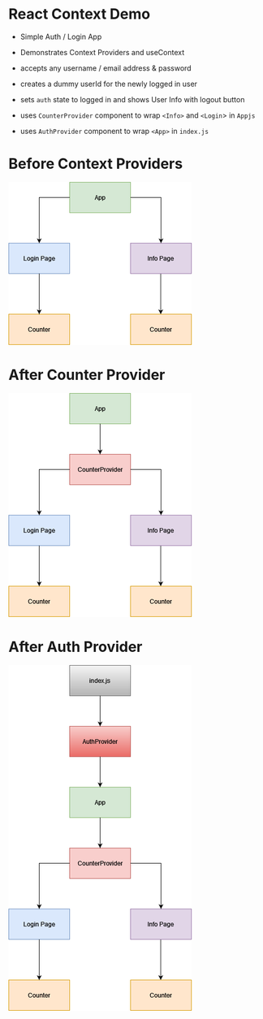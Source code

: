 # React Context Demo

- Simple Auth / Login App
- Demonstrates Context Providers and useContext
- accepts any username / email address & password
- creates a dummy userId for the newly logged in user
- sets `auth` state to logged in and shows User Info with logout button

- uses `CounterProvider` component to wrap `<Info>` and `<Login`> in `Appjs`
- uses `AuthProvider` component to wrap `<App>` in `index.js`

# Before Context Providers
![Components Before](public/resources/before-providers.png)

# After Counter Provider
![Components After](public/resources/after-counter-provider.png)

# After Auth Provider
![Components After](public/resources/after-auth-provider.png)